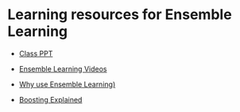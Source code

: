 # Learning resources for Ensemble Learning

- [Class PPT](./Ensemble-Learning.pdf)

- [Ensemble Learning Videos](https://drive.google.com/drive/folders/1_Pdm-rHkwAydfw_G94eyqHo-aUdcRgvQ?usp=sharing)

- [Why use Ensemble Learning)](https://machinelearningmastery.com/why-use-ensemble-learning/#:~:text=There%20are%20two%20main%20reasons,the%20predictions%20and%20model%20performance.)

- [Boosting Explained](https://towardsdatascience.com/boosting-algorithms-explained-d38f56ef3f30)
